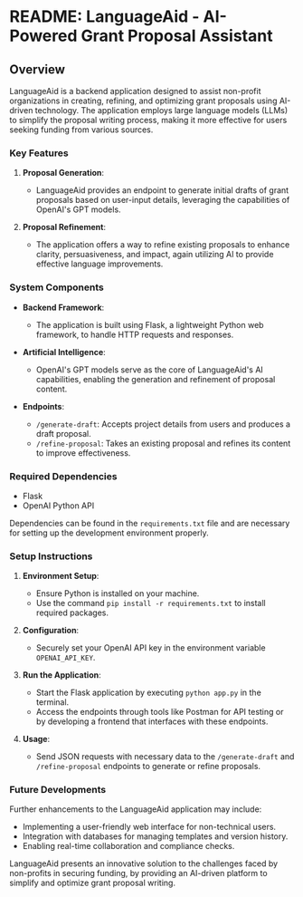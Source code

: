 # README: LanguageAid - AI-Powered Grant Proposal Assistant

## Overview

LanguageAid is a backend application designed to assist non-profit organizations in creating, refining, and optimizing grant proposals using AI-driven technology. The application employs large language models (LLMs) to simplify the proposal writing process, making it more effective for users seeking funding from various sources.

### Key Features

1. **Proposal Generation**: 
   - LanguageAid provides an endpoint to generate initial drafts of grant proposals based on user-input details, leveraging the capabilities of OpenAI's GPT models.

2. **Proposal Refinement**: 
   - The application offers a way to refine existing proposals to enhance clarity, persuasiveness, and impact, again utilizing AI to provide effective language improvements.

### System Components

- **Backend Framework**: 
  - The application is built using Flask, a lightweight Python web framework, to handle HTTP requests and responses.

- **Artificial Intelligence**: 
  - OpenAI's GPT models serve as the core of LanguageAid's AI capabilities, enabling the generation and refinement of proposal content.

- **Endpoints**:
  - `/generate-draft`: Accepts project details from users and produces a draft proposal.
  - `/refine-proposal`: Takes an existing proposal and refines its content to improve effectiveness.

### Required Dependencies

- Flask
- OpenAI Python API

Dependencies can be found in the `requirements.txt` file and are necessary for setting up the development environment properly.

### Setup Instructions

1. **Environment Setup**: 
   - Ensure Python is installed on your machine.
   - Use the command `pip install -r requirements.txt` to install required packages.

2. **Configuration**: 
   - Securely set your OpenAI API key in the environment variable `OPENAI_API_KEY`.

3. **Run the Application**: 
   - Start the Flask application by executing `python app.py` in the terminal.
   - Access the endpoints through tools like Postman for API testing or by developing a frontend that interfaces with these endpoints.

4. **Usage**: 
   - Send JSON requests with necessary data to the `/generate-draft` and `/refine-proposal` endpoints to generate or refine proposals.

### Future Developments

Further enhancements to the LanguageAid application may include:

- Implementing a user-friendly web interface for non-technical users.
- Integration with databases for managing templates and version history.
- Enabling real-time collaboration and compliance checks.

LanguageAid presents an innovative solution to the challenges faced by non-profits in securing funding, by providing an AI-driven platform to simplify and optimize grant proposal writing.
